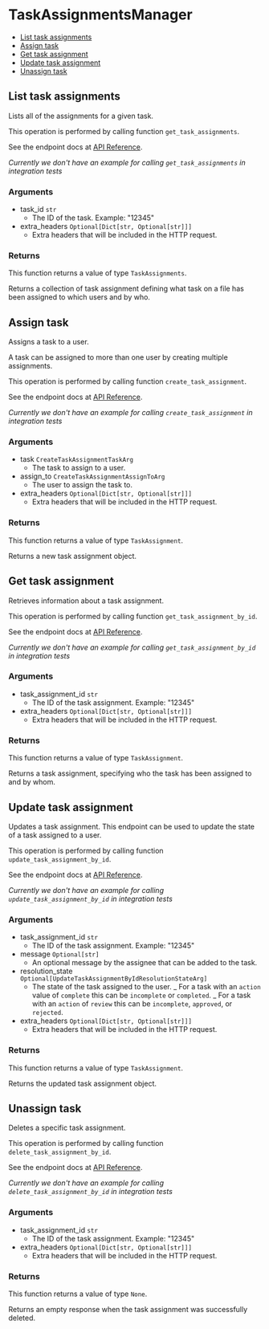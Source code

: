 # TaskAssignmentsManager

- [List task assignments](#list-task-assignments)
- [Assign task](#assign-task)
- [Get task assignment](#get-task-assignment)
- [Update task assignment](#update-task-assignment)
- [Unassign task](#unassign-task)

## List task assignments

Lists all of the assignments for a given task.

This operation is performed by calling function `get_task_assignments`.

See the endpoint docs at
[API Reference](https://developer.box.com/reference/get-tasks-id-assignments/).

_Currently we don't have an example for calling `get_task_assignments` in integration tests_

### Arguments

- task_id `str`
  - The ID of the task. Example: "12345"
- extra_headers `Optional[Dict[str, Optional[str]]]`
  - Extra headers that will be included in the HTTP request.

### Returns

This function returns a value of type `TaskAssignments`.

Returns a collection of task assignment defining what task on
a file has been assigned to which users and by who.

## Assign task

Assigns a task to a user.

A task can be assigned to more than one user by creating multiple
assignments.

This operation is performed by calling function `create_task_assignment`.

See the endpoint docs at
[API Reference](https://developer.box.com/reference/post-task-assignments/).

_Currently we don't have an example for calling `create_task_assignment` in integration tests_

### Arguments

- task `CreateTaskAssignmentTaskArg`
  - The task to assign to a user.
- assign_to `CreateTaskAssignmentAssignToArg`
  - The user to assign the task to.
- extra_headers `Optional[Dict[str, Optional[str]]]`
  - Extra headers that will be included in the HTTP request.

### Returns

This function returns a value of type `TaskAssignment`.

Returns a new task assignment object.

## Get task assignment

Retrieves information about a task assignment.

This operation is performed by calling function `get_task_assignment_by_id`.

See the endpoint docs at
[API Reference](https://developer.box.com/reference/get-task-assignments-id/).

_Currently we don't have an example for calling `get_task_assignment_by_id` in integration tests_

### Arguments

- task_assignment_id `str`
  - The ID of the task assignment. Example: "12345"
- extra_headers `Optional[Dict[str, Optional[str]]]`
  - Extra headers that will be included in the HTTP request.

### Returns

This function returns a value of type `TaskAssignment`.

Returns a task assignment, specifying who the task has been assigned to
and by whom.

## Update task assignment

Updates a task assignment. This endpoint can be
used to update the state of a task assigned to a user.

This operation is performed by calling function `update_task_assignment_by_id`.

See the endpoint docs at
[API Reference](https://developer.box.com/reference/put-task-assignments-id/).

_Currently we don't have an example for calling `update_task_assignment_by_id` in integration tests_

### Arguments

- task_assignment_id `str`
  - The ID of the task assignment. Example: "12345"
- message `Optional[str]`
  - An optional message by the assignee that can be added to the task.
- resolution_state `Optional[UpdateTaskAssignmentByIdResolutionStateArg]`
  - The state of the task assigned to the user. _ For a task with an `action` value of `complete` this can be `incomplete` or `completed`. _ For a task with an `action` of `review` this can be `incomplete`, `approved`, or `rejected`.
- extra_headers `Optional[Dict[str, Optional[str]]]`
  - Extra headers that will be included in the HTTP request.

### Returns

This function returns a value of type `TaskAssignment`.

Returns the updated task assignment object.

## Unassign task

Deletes a specific task assignment.

This operation is performed by calling function `delete_task_assignment_by_id`.

See the endpoint docs at
[API Reference](https://developer.box.com/reference/delete-task-assignments-id/).

_Currently we don't have an example for calling `delete_task_assignment_by_id` in integration tests_

### Arguments

- task_assignment_id `str`
  - The ID of the task assignment. Example: "12345"
- extra_headers `Optional[Dict[str, Optional[str]]]`
  - Extra headers that will be included in the HTTP request.

### Returns

This function returns a value of type `None`.

Returns an empty response when the task
assignment was successfully deleted.
